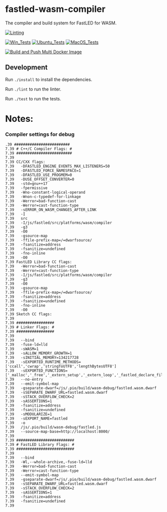 # fastled-wasm-compiler

The compiler and build system for FastLED for WASM.

[![Linting](https://github.com/zackees/fastled-wasm-compiler/actions/workflows/lint.yml/badge.svg)](https://github.com/zackees/fastled-wasm-compiler/actions/workflows/lint.yml)

[![Win_Tests](https://github.com/zackees/fastled-wasm-compiler/actions/workflows/test_win.yml/badge.svg)](https://github.com/zackees/fastled-wasm-compiler/actions/workflows/test_win.yml)
[![Ubuntu_Tests](https://github.com/zackees/fastled-wasm-compiler/actions/workflows/test_ubuntu.yml/badge.svg)](https://github.com/zackees/fastled-wasm-compiler/actions/workflows/test_ubuntu.yml)
[![MacOS_Tests](https://github.com/zackees/fastled-wasm-compiler/actions/workflows/test_macos.yml/badge.svg)](https://github.com/zackees/fastled-wasm-compiler/actions/workflows/test_macos.yml)

[![Build and Push Multi Docker Image](https://github.com/zackees/fastled-wasm-compiler/actions/workflows/build_multi_docker_image.yml/badge.svg)](https://github.com/zackees/fastled-wasm-compiler/actions/workflows/build_multi_docker_image.yml)


## Development

Run `./install` to install the dependencies.

Run `./lint` to run the linter.

Run `./test` to run the tests.

# Notes:

### Compiler settings for debug

```
.39 #########################
7.39 # C++/C Compiler Flags: #
7.39 #########################
7.39
7.39 CC/CXX flags:
7.39   -DFASTLED_ENGINE_EVENTS_MAX_LISTENERS=50
7.39   -DFASTLED_FORCE_NAMESPACE=1
7.39   -DFASTLED_USE_PROGMEM=0
7.39   -DUSE_OFFSET_CONVERTER=0
7.39   -std=gnu++17
7.39   -fpermissive
7.39   -Wno-constant-logical-operand
7.39   -Wnon-c-typedef-for-linkage
7.39   -Werror=bad-function-cast
7.39   -Werror=cast-function-type
7.39   -sERROR_ON_WASM_CHANGES_AFTER_LINK
7.39   -I
7.39   src
7.39   -I/js/fastled/src/platforms/wasm/compiler
7.39   -g3
7.39   -O0
7.39   -gsource-map
7.39   -ffile-prefix-map=/=dwarfsource/
7.39   -fsanitize=address
7.39   -fsanitize=undefined
7.39   -fno-inline
7.39   -O0
7.39 FastLED Library CC flags:
7.39   -Werror=bad-function-cast
7.39   -Werror=cast-function-type
7.39   -I/js/fastled/src/platforms/wasm/compiler
7.39   -g3
7.39   -O0
7.39   -gsource-map
7.39   -ffile-prefix-map=/=dwarfsource/
7.39   -fsanitize=address
7.39   -fsanitize=undefined
7.39   -fno-inline
7.39   -O0
7.39 Sketch CC flags:
7.39
7.39 #################
7.39 # Linker Flags: #
7.39 #################
7.39
7.39   --bind
7.39   -fuse-ld=lld
7.39   -sWASM=1
7.39   -sALLOW_MEMORY_GROWTH=1
7.39   -sINITIAL_MEMORY=134217728
7.39   -sEXPORTED_RUNTIME_METHODS=['ccall','cwrap','stringToUTF8','lengthBytesUTF8']
7.39   -sEXPORTED_FUNCTIONS=['_malloc','_free','_extern_setup','_extern_loop','_fastled_declare_files']
7.39   --no-entry
7.39   --emit-symbol-map
7.39   -gseparate-dwarf=/js/.pio/build/wasm-debug/fastled.wasm.dwarf
7.39   -sSEPARATE_DWARF_URL=fastled.wasm.dwarf
7.39   -sSTACK_OVERFLOW_CHECK=2
7.39   -sASSERTIONS=1
7.39   -fsanitize=address
7.39   -fsanitize=undefined
7.39   -sMODULARIZE=1
7.39   -sEXPORT_NAME=fastled
7.39   -o
7.39   /js/.pio/build/wasm-debug/fastled.js
7.39   --source-map-base=http://localhost:8000/
7.39
7.39 ##########################
7.39 # FastLED Library Flags: #
7.39 ##########################
7.39
7.39   --bind
7.39   -Wl,--whole-archive,-fuse-ld=lld
7.39   -Werror=bad-function-cast
7.39   -Werror=cast-function-type
7.39   --emit-symbol-map
7.39   -gseparate-dwarf=/js/.pio/build/wasm-debug/fastled.wasm.dwarf
7.39   -sSEPARATE_DWARF_URL=fastled.wasm.dwarf
7.39   -sSTACK_OVERFLOW_CHECK=2
7.39   -sASSERTIONS=1
7.39   -fsanitize=address
7.39   -fsanitize=undefined
7.39
```